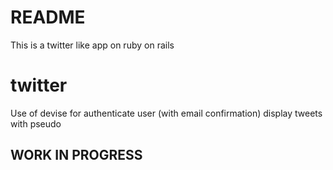 # README

This is a twitter like app on ruby on rails
# twitter
 Use of devise for authenticate user (with email confirmation)
 display tweets with pseudo

 ## WORK IN PROGRESS